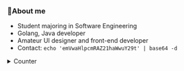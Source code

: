 ### 🌱About me
- Student majoring in Software Engineering
- Golang, Java developer
- Amateur UI designer and front-end developer
- Contact: `echo 'emVwaHlpcmRAZ21haWwuY29t' | base64 -d`

<details>
<summary>Counter</summary>

![:name](https://count.getloli.com/get/@saica-gh?theme=moebooru)
</details>

<!--
**saicaca/saicaca** is a ✨ _special_ ✨ repository because its `README.md` (this file) appears on your GitHub profile.

Here are some ideas to get you started:

- 🔭 I’m currently working on ...
- 🌱 I’m currently learning ...
- 👯 I’m looking to collaborate on ...
- 🤔 I’m looking for help with ...
- 💬 Ask me about ...
- 📫 How to reach me: ...
- 😄 Pronouns: ...
- ⚡ Fun fact: ...
-->
